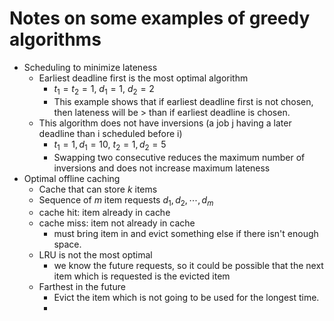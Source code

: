 # Notes on some examples of greedy algorithms

* Scheduling to minimize lateness
    * Earliest deadline first is the most optimal algorithm
        * $t_1 = t_2 = 1$, $d_1 = 1$, $d_2 = 2$
        * This example shows that if earliest deadline first is not chosen, then lateness will be > than if earliest deadline is chosen.
    * This algorithm does not have inversions (a job j having a later deadline than i scheduled before i)
        * $t_1 = 1, d_1 = 10$, $t_2 = 1, d_2 = 5$
        * Swapping two consecutive reduces the maximum number of inversions and does not increase maximum lateness
* Optimal offline caching
    * Cache that can store $k$ items
    * Sequence of $m$ item requests $d_1, d_2, \cdots, d_m$
    * cache hit: item already in cache
    * cache miss: item not already in cache
        * must bring item in and evict something else if there isn't enough space.
    * LRU is not the most optimal
        * we know the future requests, so it could be possible that the next item which is requested is the evicted item
    * Farthest in the future
        * Evict the item which is not going to be used for the longest time.
        *
